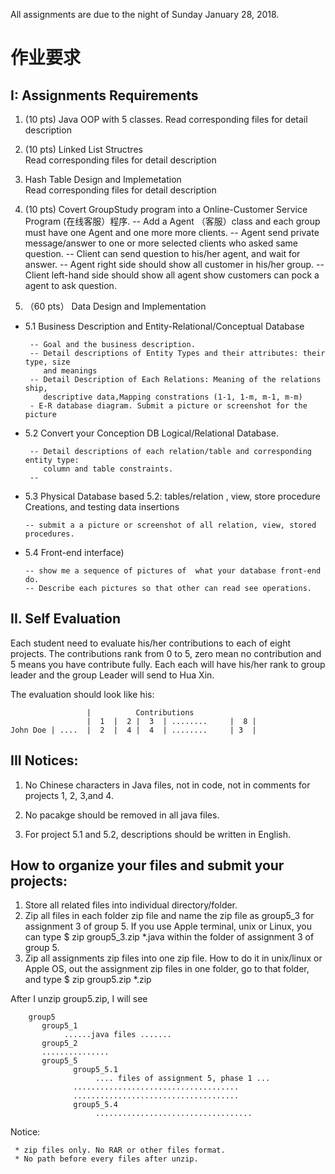 
  All assignments are due to the night of Sunday January 28, 2018.

# 作业要求

## I: Assignments Requirements

1. (10 pts) Java OOP with 5 classes. 
    Read corresponding files for detail description

2. (10 pts) Linked List Structres                  
    Read corresponding files for detail description

3.  Hash Table Design and Implemetation   
    Read corresponding files for detail description

4. (10 pts) Covert GroupStudy program into a Online-Customer Service Program (在线客服）程序.
      -- Add a Agent （客服）class and each group must have one Agent and one more more clients.
      -- Agent send private message/answer to one or more selected clients who asked same question.
      -- Client can send question to his/her agent, and wait for answer.
      -- Agent right side should show all customer in his/her group.
      -- Client left-hand side should show all agent show customers can pock a agent to ask question.

5. （60 pts） Data Design and Implementation
- 5.1 Business Description and Entity-Relational/Conceptual Database 

       -- Goal and the business description.
       -- Detail descriptions of Entity Types and their attributes: their type, size
          and meanings
       -- Detail Description of Each Relations: Meaning of the relations ship,
          descriptive data,Mapping constrations (1-1, 1-m, m-1, m-m)
       - E-R database diagram. Submit a picture or screenshot for the picture
    
- 5.2 Convert your Conception DB Logical/Relational Database.

       -- Detail descriptions of each relation/table and corresponding entity type: 
          column and table constraints.
	   -- 

- 5.3 Physical Database based 5.2: tables/relation , view, store procedure
       Creations, and testing data insertions


      -- submit a a picture or screenshot of all relation, view, stored procedures.
    
- 5.4 Front-end interface) 

      -- show me a sequence of pictures of  what your database front-end do.
      -- Describe each pictures so that other can read see operations.

## II. Self Evaluation

   Each student need to evaluate his/her contributions to each of eight projects.
The contributions rank from 0 to 5, zero mean no contribution and 5 means you have contribute fully.
 Each each will have his/her rank to group leader and the group Leader will send to Hua Xin.
  
   The evaluation should look like his:


                     |          Contributions
                     |  1  |  2 |  3  | ........     |  8 |
    John Doe | ....  |  2  |  4 |  4  | ........     | 3  |



## III Notices:
   1. No Chinese characters in Java files, not in code, not in comments for projects
      1, 2, 3,and 4.
   2. No pacakge should be removed in all java files.

   3. For project 5.1 and 5.2, descriptions should be written in English.


## How to organize your files and submit your projects:

  1. Store all related files into individual directory/folder.
  2. Zip all files in each folder zip file and name the zip file
      as group5_3 for assignment 3 of group 5.
      If you use Apple terminal, unix or Linux, you can type
             $ zip group5_3.zip *.java
       within the folder of assignment 3 of group 5.
  3. Zip all assignments zip files into one zip file. How to do
      it in unix/linux or Apple OS, out the assignment zip
      files in one folder, go to that folder, and type
          $ zip group5.zip *.zip

  After I unzip group5.zip, I will see

        group5
           group5_1
                ......java files .......
           group5_2
           ...............
           group5_5
                  group5_5.1
                       .... files of assignment 5, phase 1 ...
                  .....................................
                  .....................................
                  group5_5.4
                       ...................................


Notice:

     * zip files only. No RAR or other files format.
     * No path before every files after unzip.

   
